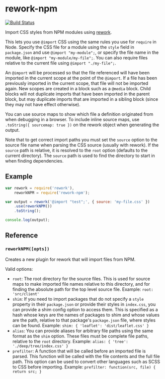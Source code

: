 # rework-npm

[![Build Status](https://travis-ci.org/conradz/rework-npm.svg?branch=master)](https://travis-ci.org/conradz/rework-npm)

Import CSS styles from NPM modules using
[rework](https://github.com/visionmedia/rework).

This lets you use `@import` CSS using the same rules you use for `require` in
Node. Specify the CSS file for a module using the `style` field in
`package.json` and use `@import "my-module";`, or specify the file name in the
module, like `@import "my-module/my-file";`. You can also require files relative
to the current file using `@import "./my-file";`.

An `@import` will be processed so that the file referenced will have been
imported in the current scope at the point of the `@import`. If a file has been
previously imported in the current scope, that file will not be imported again.
New scopes are created in a block such as a `@media` block. Child blocks will
not duplicate imports that have been imported in the parent block, but may
duplicate imports that are imported in a sibling block (since they may not have
effect otherwise).

You can use source maps to show which file a definition originated from when
debugging in a browser. To include inline source maps, use
`.toString({ sourcemap: true })` on the rework object when generating the
output.

Note that to get correct import paths you must set the `source` option to the
source file name when parsing the CSS source (usually with rework). If the
`source` path is relative, it is resolved to the `root` option (defaults to the
current directory). The `source` path is used to find the directory to start in
when finding dependencies.

## Example

```js
var rework = require('rework'),
    reworkNPM = require('rework-npm');

var output = rework('@import "test";', { source: 'my-file.css' })
    .use(reworkNPM())
    .toString();

console.log(output);
```

## Reference

### `reworkNPM([opts])`

Creates a new plugin for rework that will import files from NPM.

Valid options:

 * `root`: The root directory for the source files. This is used for source maps
   to make imported file names relative to this directory, and for finding the
   absolute path for the top level source file. Example: `root: 'src/client'`
 * `shim`: If you need to import packages that do not specify a `style`
   property in their `package.json` or provide their styles in `index.css`,
   you can provide a shim config option to access them. This is specified as a
   hash whose keys are the names of packages to shim and whose values are the
   path, relative to that package's `package.json` file, where styles can be
   found. Example: `shim: { 'leaflet': 'dist/leaflet.css' }`
 * `alias`: You can provide aliases for arbitrary file paths using the same
   format as the `shim` option. These files must be complete file paths,
   relative to the `root` directory. Example:
   `alias: { 'tree': './deep/tree/index.css' }`
 * `prefilter`: A function that will be called before an imported file is
   parsed. This function will be called with the file contents and the full file
   path. This option can be used to convert other languages such as SCSS to CSS
   before importing. Example: `prefilter: function(src, file) { return src; }`
